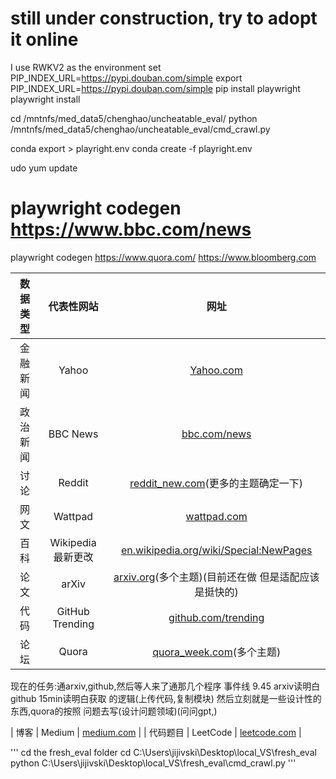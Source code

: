 # still under construction, try to adopt it online

<!-- short for playwright -->
<!-- conda create -n PR3 python=3.6

y

conda activate PR3 -->
I use RWKV2 as the environment
set PIP_INDEX_URL=https://pypi.douban.com/simple
export PIP_INDEX_URL=https://pypi.douban.com/simple
pip install playwright
playwright install


cd /mntnfs/med_data5/chenghao/uncheatable_eval/
python /mntnfs/med_data5/chenghao/uncheatable_eval/cmd_crawl.py


conda export > playright.env
conda create -f playright.env

udo yum update


# playwright codegen https://www.bbc.com/news

playwright codegen https://www.quora.com/
https://www.bloomberg.com

| 数据类型 | 代表性网站 | 网址 |
|:------:|:------:|:------:|
| 金融新闻 | Yahoo | [Yahoo.com](https://www.Yahoo.com) |
| 政治新闻 | BBC News | [bbc.com/news](https://www.bbc.com/news) |
| 讨论 | Reddit | [reddit_new.com](https://www.reddit.com/r/all/new/)(更多的主题确定一下) |
| 网文 | Wattpad | [wattpad.com](https://www.wattpad.com) |
| 百科 | Wikipedia 最新更改 | [en.wikipedia.org/wiki/Special:NewPages](https://en.wikipedia.org/wiki/Special:NewPages) |
| 论文 | arXiv | [arxiv.org](https://arxiv.org)(多个主题)(目前还在做 但是适配应该是挺快的)|
| 代码 | GitHub Trending | [github.com/trending](https://github.com/trending) |
| 论坛 | Quora | [quora_week.com](https://www.quora.com/search?q=new&time=week)(多个主题) |

 现在的任务:通arxiv,github,然后等人来了通那几个程序
 事件线 9.45 arxiv读明白 github 15min读明白获取 的逻辑(上传代码,复制模块)
 然后立刻就是一些设计性的东西,quora的按照 问题去写(设计问题领域)(问问gpt,)



| 博客 | Medium | [medium.com](https://medium.com) |
| 代码题目 | LeetCode | [leetcode.com](https://leetcode.com) |



'''
cd the fresh_eval folder
cd C:\Users\jijivski\Desktop\local_VS\fresh_eval
python C:\Users\jijivski\Desktop\local_VS\fresh_eval\cmd_crawl.py
'''









